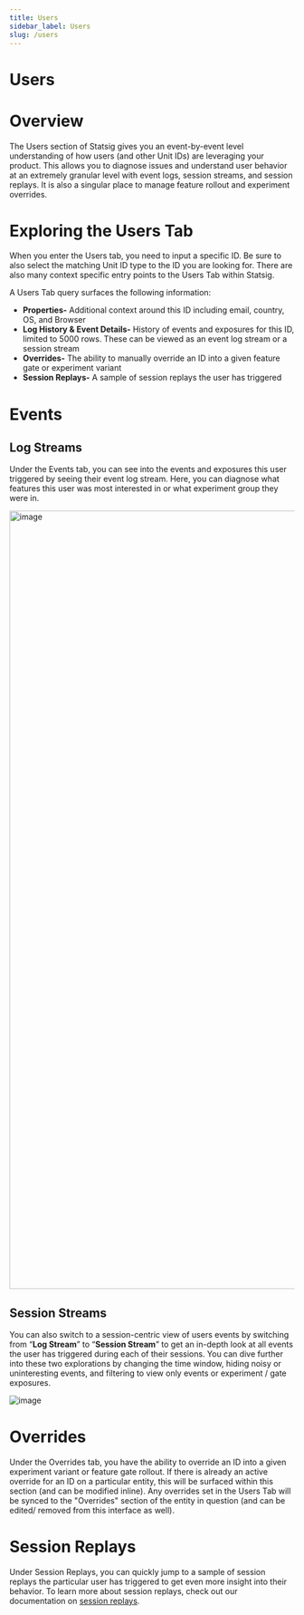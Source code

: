 ```yaml
---
title: Users
sidebar_label: Users
slug: /users
---
```


# Users

# Overview

The Users section of Statsig gives you an event-by-event level understanding of how users (and other Unit IDs) are leveraging your product. This allows you to diagnose issues and understand user behavior at an extremely granular level with event logs, session streams, and session replays. It is also a singular place to manage feature rollout and experiment overrides. 

# Exploring the Users Tab

When you enter the Users tab, you need to input a specific ID. Be sure to also select the matching Unit ID type to the ID you are looking for. There are also many context specific entry points to the Users Tab within Statsig.

A Users Tab query surfaces the following information:

- **Properties-** Additional context around this ID including email, country, OS, and Browser
- **Log History & Event Details-** History of events and exposures for this ID, limited to 5000 rows. These can be viewed as an event log stream or a session stream
- **Overrides-** The ability to manually override an ID into a given feature gate or experiment variant
- **Session Replays-** A sample of session replays the user has triggered

# Events

## Log Streams

Under the Events tab, you can see into the events and exposures this user triggered by seeing their event log stream. Here, you can diagnose what features this user was most interested in or what experiment group they were in.

<img width="1374" alt="image" src="https://github.com/user-attachments/assets/1ff4af6a-c467-4dc1-8b9e-fb58818cb67b">

## Session Streams

You can also switch to a session-centric view of users events by switching from “**Log Stream**” to “**Session Stream**” to get an in-depth look at all events the user has triggered during each of their sessions. You can dive further into these two explorations by changing the time window, hiding noisy or uninteresting events, and filtering to view only events or experiment / gate exposures. 

![image](https://github.com/user-attachments/assets/7ac4a9f8-a3d4-485b-9a8a-8ce972ba6cda)


# Overrides[](https://docs.statsig.com/users#override-controls-from-the-users-tab)

Under the Overrides tab, you have the ability to override an ID into a given experiment variant or feature gate rollout. If there is already an active override for an ID on a particular entity, this will be surfaced within this section (and can be modified inline). Any overrides set in the Users Tab will be synced to the "Overrides" section of the entity in question (and can be edited/ removed from this interface as well).

# Session Replays

Under Session Replays, you can quickly jump to a sample of session replays the particular user has triggered to get even more insight into their behavior. To learn more about session replays, check out our documentation on [session replays](/session-replay/overview).



